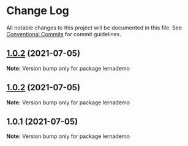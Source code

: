 # Change Log

All notable changes to this project will be documented in this file.
See [Conventional Commits](https://conventionalcommits.org) for commit guidelines.

## [1.0.2](https://github.com/mkmandar123/lernaDemo/compare/v1.0.1...v1.0.2) (2021-07-05)

**Note:** Version bump only for package lernademo





## [1.0.2](https://github.com/mkmandar123/lernaDemo/compare/v1.0.1...v1.0.2) (2021-07-05)

**Note:** Version bump only for package lernademo





## 1.0.1 (2021-07-05)

**Note:** Version bump only for package lernademo
